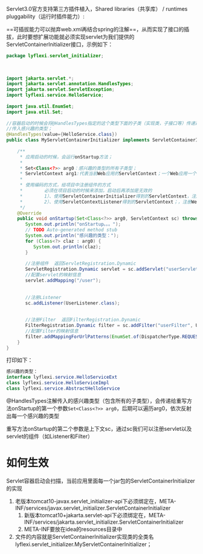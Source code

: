 
  
Servlet3.0官方支持第三方插件植入，Shared libraries（共享库） / runtimes pluggability（运行时插件能力）:  

==可插拔能力可以抛弃web.xml再结合spring的注解==，从而实现了接口的插拔，此时要想扩展功能就必须实现servlet为我们提供的ServletContainerInitializer接口，示例如下：
```java
package lyflexi.servlet_initializer;  
  
  
  
import jakarta.servlet.*;  
import jakarta.servlet.annotation.HandlesTypes;  
import jakarta.servlet.ServletException;  
import lyflexi.service.HelloService;  
  
import java.util.EnumSet;  
import java.util.Set;  
  
//容器启动的时候会将@HandlesTypes指定的这个类型下面的子类（实现类，子接口等）传递过来；  
//传入感兴趣的类型；  
@HandlesTypes(value={HelloService.class})  
public class MyServletContainerInitializer implements ServletContainerInitializer {  
  
    /**  
     * 应用启动的时候，会运行onStartup方法；  
     *   
     * Set<Class<?>> arg0：感兴趣的类型的所有子类型；  
     * ServletContext arg1:代表当前Web应用的ServletContext；一个Web应用一个ServletContext；  
     *  
     * 使用编码的方式，给项目中注册组件的方式  
     *        必须在项目启动的时候来添加，启动后再添加是无效的  
     *        1）、使用ServletContainerInitializer得到的ServletContext，注册Web组件（Servlet、Filter、Listener）  
     *        2）、使用ServletContextListener得到的ServletContext；，注册Web组件（Servlet、Filter、Listener）  
     */  
    @Override  
    public void onStartup(Set<Class<?>> arg0, ServletContext sc) throws ServletException {  
       System.out.println("onStartup。。。");  
       // TODO Auto-generated method stub  
       System.out.println("感兴趣的类型：");  
       for (Class<?> claz : arg0) {  
          System.out.println(claz);  
       }  
         
       //注册组件  返回ServletRegistration.Dynamic  
       ServletRegistration.Dynamic servlet = sc.addServlet("userServlet", new UserServlet());  
       //配置servlet的映射信息  
       servlet.addMapping("/user");  
  
  
       //注册Listener  
       sc.addListener(UserListener.class);  
  
  
       //注册Filter  返回FilterRegistration.Dynamic  
       FilterRegistration.Dynamic filter = sc.addFilter("userFilter", UserFilter.class);  
       //配置Filter的映射信息  
       filter.addMappingForUrlPatterns(EnumSet.of(DispatcherType.REQUEST), true, "/*");  
    }  
}
```
打印如下：
```java
感兴趣的类型：
interface lyflexi.service.HelloServiceExt
class lyflexi.service.HelloServiceImpl
class lyflexi.service.AbstractHelloService
```
@HandlesTypes注解传入的感兴趣类型（包含所有的子类型），会传递给重写方法onStartup的第一个参数`Set<Class<?>> arg0`，后期可以遍历arg0，依次反射出每一个感兴趣的类型

重写方法onStartup的第二个参数是上下文sc，通过sc我们可以注册servlet以及servlet的组件（如Listener和Filter）
# 如何生效
Servlet容器启动会扫描，当前应用里面每一个jar包的ServletContainerInitializer的实现 
1. 老版本tomcat10-javax.servlet_initializer-api下必须绑定在，META-INF/services/javax.servlet_initializer.ServletContainerInitializer  
	1. 新版本tomcat10+jakarta.servlet-api下必须绑定在，META-INF/services/jakarta.servlet_initializer.ServletContainerInitializer  
	2. META-INF要放在idea的resources目录中
3. 文件的内容就是ServletContainerInitializer实现类的全类名lyflexi.servlet_initializer.MyServletContainerInitializer； 

